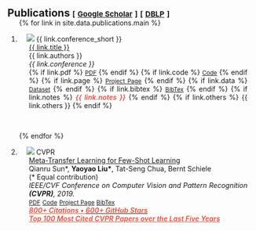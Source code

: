 <h1 id="publications"></h1>

<h2 style="margin: 60px 0px -15px;">
  Publications 
  <temp style="font-size:15px;">[</temp>
  <a href="https://scholar.google.com/citations?user=Qi2PSmEAAAAJ" target="_blank" style="font-size:15px;">Google Scholar</a>
  <temp style="font-size:15px;">]</temp>
  <temp style="font-size:15px;">[</temp>
  <a href="https://dblp.org/pid/12/10033-1.html" target="_blank" style="font-size:15px;">DBLP</a>
  <temp style="font-size:15px;">]</temp>
</h2>

<!-- Add your CSS style in your CSS file or inside a <style> block -->
<style>
  .justify-text {
    text-align: justify;
    text-justify: inter-word;
    font-family: inherit;
    font-size: inherit;
    color: inherit;
    line-height: inherit;
  }
</style>

<div class="publications">
  <ol class="bibliography">

{% for link in site.data.publications.main %}
    <li>
      <div class="pub-row">
        <div class="col-sm-3 abbr" style="position: relative;padding-right: 15px;padding-left: 15px;">
          <img src="{{ link.image }}" class="teaser img-fluid z-depth-1" style="width=100;height=40%">
          <abbr class="badge">{{ link.conference_short }}</abbr>
        </div>
        <!-- Added justify-text class here -->
        <div class="col-sm-9 justify-text" style="position: relative;padding-right: 15px;padding-left: 20px;">
          <div class="title"><a href="{{ link.pdf }}">{{ link.title }}</a></div>
          <div class="author">{{ link.authors }}</div>
          <div class="periodical"><em>{{ link.conference }}</em></div>
          <div class="links">
            {% if link.pdf %} 
            <a href="{{ link.pdf }}" class="btn btn-sm z-depth-0" role="button" target="_blank" style="font-size:12px;">PDF</a>
            {% endif %}
            {% if link.code %} 
            <a href="{{ link.code }}" class="btn btn-sm z-depth-0" role="button" target="_blank" style="font-size:12px;">Code</a>
            {% endif %}
            {% if link.page %} 
            <a href="{{ link.page }}" class="btn btn-sm z-depth-0" role="button" target="_blank" style="font-size:12px;">Project Page</a>
            {% endif %}
            {% if link.data %} 
            <a href="{{ link.data }}" class="btn btn-sm z-depth-0" role="button" target="_blank" style="font-size:12px;">Dataset</a>
            {% endif %}
            {% if link.bibtex %} 
            <a href="{{ link.bibtex }}" class="btn btn-sm z-depth-0" role="button" target="_blank" style="font-size:12px;">BibTex</a>
            {% endif %}
            {% if link.notes %} 
            <strong><i style="color:#e74d3c; font-weight:600">{{ link.notes }}</i></strong>
            {% endif %}
            {% if link.others %} 
            {{ link.others }}
            {% endif %}
          </div>
        </div>
      </div>
    </li>

  <br>

{% endfor %}

  <li>
      <div class="pub-row">
        <div class="col-sm-3 abbr" style="position: relative;padding-right: 15px;padding-left: 15px;">
          <img src="https://img.yliu.me/teaser/MTL_CVPR.png" class="teaser img-fluid z-depth-1">
          <abbr class="badge">CVPR</abbr>
        </div>
        <!-- Added justify-text class here -->
        <div class="col-sm-9 justify-text" style="position: relative;padding-right: 15px;padding-left: 20px;">
          <div class="title">
            <a href="https://openaccess.thecvf.com/content_CVPR_2019/html/Sun_Meta-Transfer_Learning_for_Few-Shot_Learning_CVPR_2019_paper.html">
              Meta-Transfer Learning for Few-Shot Learning
            </a>
          </div>
          <div class="author">
            Qianru Sun*, <strong>Yaoyao Liu*</strong>, Tat-Seng Chua, Bernt Schiele <br> (* Equal contribution)
          </div>
          <div class="periodical">
            <em>IEEE/CVF Conference on Computer Vision and Pattern Recognition <strong>(CVPR)</strong>, 2019.</em>
          </div>
          <div class="links">
            <a href="https://openaccess.thecvf.com/content_CVPR_2019/papers/Sun_Meta-Transfer_Learning_for_Few-Shot_Learning_CVPR_2019_paper.pdf" class="btn btn-sm z-depth-0" role="button" target="_blank" style="font-size:12px;">PDF</a>
            <a href="https://github.com/yaoyao-liu/meta-transfer-learning" class="btn btn-sm z-depth-0" role="button" target="_blank" style="font-size:12px;">Code</a>
            <a href="https://lyy.mpi-inf.mpg.de/mtl/" class="btn btn-sm z-depth-0" role="button" target="_blank" style="font-size:12px;">Project Page</a>
            <a href="https://dblp.uni-trier.de/rec/conf/cvpr/SunLCS19.html?view=bibtex" class="btn btn-sm z-depth-0" role="button" target="_blank" style="font-size:12px;">BibTex</a>
            <br>
            <strong>
              <a style="color:#e74d3c; font-weight:600" href="https://scholar.google.com/citations?view_op=view_citation&hl=en&user=Qi2PSmEAAAAJ&authuser=1&citation_for_view=Qi2PSmEAAAAJ:Tyk-4Ss8FVUC">
                <i id="total_citation_mtl">800+</i>
                <i style="color:#e74d3c; font-weight:600"> Citations • </i>
              </a>
              <a href="https://github.com/yaoyao-liu/meta-transfer-learning" target="_blank" rel="noopener">
                <i style="color:#e74d3c; font-weight:600" id="githubstars_mtl">600+</i>
                <i style="color:#e74d3c; font-weight:600"> GitHub Stars</i>
              </a>
            </strong>
            <br>
            <strong>
              <a style="color:#e74d3c; font-weight:600" href="https://scholar.google.com/citations?hl=en&view_op=list_hcore&venue=FXe-a9w0eycJ.2024&vq=en&cstart=60">
                <i>Top 100 Most Cited CVPR Papers over the Last Five Years</i>
              </a>
            </strong>
            <script>
              githubStars("yaoyao-liu/meta-transfer-learning", function(stars) {
                var startext = document.getElementById("githubstars_mtl");
                startext.innerHTML = stars;
              });
            </script>
            <script>
              $(document).ready(function () {
                var gsDataBaseUrl = 'https://raw.githubusercontent.com/yaoyao-liu/yaoyao-liu.github.io/';
                $.getJSON(gsDataBaseUrl + "google-scholar-stats/gs_data.json", function (data) {
                  var totalCitation = data['publications']['Qi2PSmEAAAAJ:Tyk-4Ss8FVUC']['num_citations'];
                  document.getElementById('total_citation_mtl').innerHTML = totalCitation;
                  var citationEles = document.getElementsByClassName('show_paper_citations');
                  Array.prototype.forEach.call(citationEles, element => {
                    var paperId = element.getAttribute('data');
                    var numCitations = data['publications'][paperId]['num_citations'];
                    element.innerHTML = '| Citations: ' + numCitations;
                  });
                });
              });
            </script>
          </div>
        </div>
      </div>
    </li>

  </ol>
</div>
